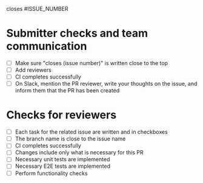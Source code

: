 closes #ISSUE_NUMBER

# Submitter checks and team communication

- [ ] Make sure "closes (issue number)" is written close to the top
- [ ] Add reviewers
- [ ] CI completes successfully
- [ ] On Slack, mention the PR reviewer, write your thoughts on the issue, and inform them that the PR has been created

# Checks for reviewers

- [ ] Each task for the related issue are written and in checkboxes
- [ ] The branch name is close to the issue name
- [ ] CI completes successfully
- [ ] Changes include only what is necessary for this PR
- [ ] Necessary unit tests are implemented
- [ ] Necessary E2E tests are implemented
- [ ] Perform functionality checks
